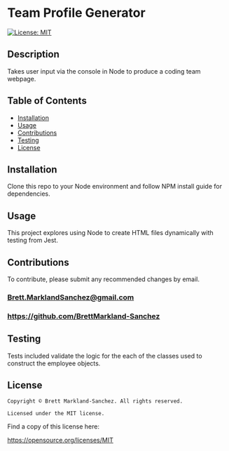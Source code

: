   # Team Profile Generator
  [![License: MIT](https://img.shields.io/badge/License-MIT-yellow.svg)](https://opensource.org/licenses/MIT)
  ## Description
  Takes user input via the console in Node to produce a coding team webpage.
  ## Table of Contents
  - [Installation](#installation)
  - [Usage](#usage)
  - [Contributions](#contributions)
  - [Testing](#testing)
  - [License](#license)
  ## Installation
  Clone this repo to your Node environment and follow NPM install guide for dependencies.
  ## Usage
  This project explores using Node to create HTML files dynamically with testing from Jest.
  ## Contributions
  To contribute, please submit any recommended changes by email.
  ### Brett.MarklandSanchez@gmail.com
  ### https://github.com/BrettMarkland-Sanchez
  ## Testing
  Tests included validate the logic for the each of the classes used to construct the employee objects.
  ## License
  
    Copyright © Brett Markland-Sanchez. All rights reserved.

    Licensed under the MIT license.

      

  Find a copy of this license here:

  https://opensource.org/licenses/MIT
  
